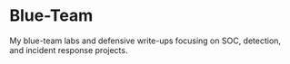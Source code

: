# Blue-Team

My blue-team labs and defensive write-ups focusing on SOC, detection, and incident response projects.
